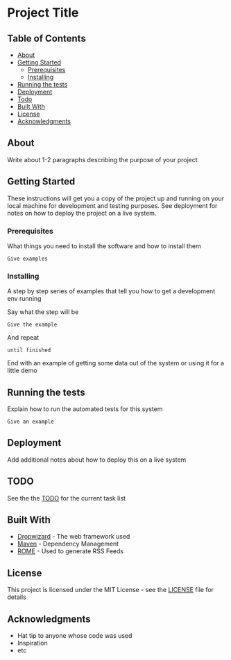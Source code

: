 # Project Title

## Table of Contents
+ [About](#about)
+ [Getting Started](#getting_started)
    + [Prerequisites](#prerequisites)
    + [Installing](#installing)
+ [Running the tests](#tests)
+ [Deployment](#deployment)
+ [Todo](#todo)
+ [Built With](#built_with)
+ [License](#license)
+ [Acknowledgments](#acknowledgments)

## About <a name = "about"></a>
Write about 1-2 paragraphs describing the purpose of your project.

## Getting Started <a name = "getting_started"></a>

These instructions will get you a copy of the project up and running on your local machine for development and testing purposes. See deployment for notes on how to deploy the project on a live system.

### Prerequisites <a name = "prerequisites"></a>

What things you need to install the software and how to install them

```
Give examples
```

### Installing <a name = "installing"></a>

A step by step series of examples that tell you how to get a development env running

Say what the step will be

```
Give the example
```

And repeat

```
until finished
```

End with an example of getting some data out of the system or using it for a little demo

## Running the tests <a name = "tests"></a>

Explain how to run the automated tests for this system


```
Give an example
```

## Deployment <a name = "deployment"></a>

Add additional notes about how to deploy this on a live system

## TODO <a name = "todo"></a>

See the the [TODO](TODO.md) for the current task list

## Built With <a name = "built_with"></a>

* [Dropwizard](http://www.dropwizard.io/1.0.2/docs/) - The web framework used
* [Maven](https://maven.apache.org/) - Dependency Management
* [ROME](https://rometools.github.io/rome/) - Used to generate RSS Feeds


## License <a name = "license"></a>

This project is licensed under the MIT License - see the [LICENSE](LICENSE) file for details

## Acknowledgments <a name = "acknowledgments"></a>

* Hat tip to anyone whose code was used
* Inspiration
* etc
